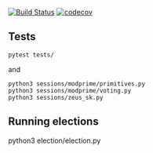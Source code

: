 [![Build Status](https://travis-ci.com/FoteinosMerg/core.svg?branch=master)](https://travis-ci.com/FoteinosMerg/core)
[![codecov](https://codecov.io/gh/FoteinosMerg/core/branch/master/graph/badge.svg)](https://codecov.io/gh/FoteinosMerg/core)

## Tests

```shell
pytest tests/
```

and

```shell
python3 sessions/modprime/primitives.py
python3 sessions/modprime/voting.py
python3 sessions/zeus_sk.py
```

## Running elections

python3 election/election.py
